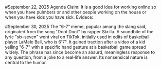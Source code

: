 #September 22, 2025
Agenda
Claim: It is a good idea for working online so when you have pulmbers or and other people working on the house or when you have kids you have sick.
Evidece:

#September 30, 2025
The “6-7” meme, popular among the slang said, originated from the song "Doot Doot" by rapper Skrilla. A soundbite of the lyric "six-seven" went viral on TikTok, initially used in edits of basketball player LaMelo Ball, who is 6'7". It gained traction after a video of a kid yelling "6-7" with a specific hand gesture at a basketball game spread widely. The phrase has since become an absurd, meaningless response to any question, from a joke to a real-life answer. Its nonsensical nature is central to the humor.
